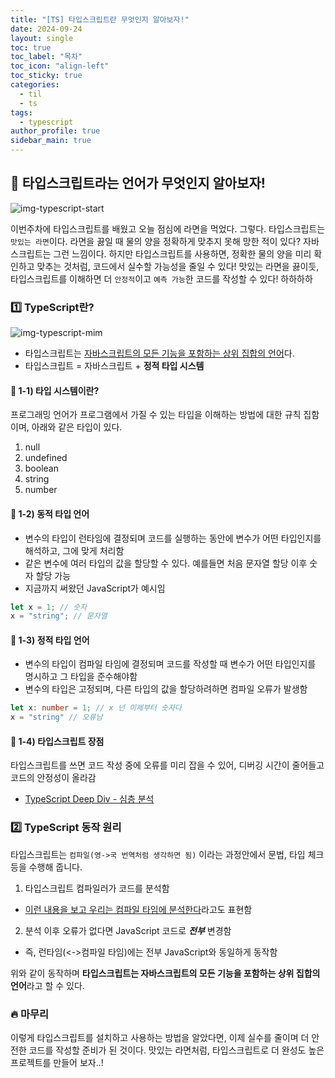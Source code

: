 ```yaml
---
title: "[TS] 타입스크립트란 무엇인지 알아보자!"
date: 2024-09-24
layout: single
toc: true
toc_label: "목차"
toc_icon: "align-left"
toc_sticky: true
categories:
  - til
  - ts  
tags:
  - typescript
author_profile: true
sidebar_main: true
---
```


## :ledger: 타입스크립트라는 언어가 무엇인지 알아보자!

![img-typescript-start](https://github.com/user-attachments/assets/358bd633-bbb5-4c19-ad78-50ee76e6daa1)

이번주차에 타입스크립트를 배웠고 오늘 점심에 라면을 먹었다. 그렇다. 타입스크립트는 `맛있는 라면`이다. 라면을 끓일 때 물의 양을 정확하게 맞추지 못해 망한 적이 있다? 자바스크립트는 그런 느낌이다. 하지만 타입스크립트를 사용하면, 정확한 물의 양을 미리 확인하고 맞추는 것처럼, 코드에서 실수할 가능성을 줄일 수 있다! 맛있는 라면을 끓이듯, 타입스크립트를 이해하면 더 `안정적`이고 `예측 가능`한 코드를 작성할 수 있다! 하하하하 

### :one: TypeScript란?

![img-typescript-mim](https://github.com/user-attachments/assets/54d3126f-66b5-42c0-a641-06c3d12412bd)

- 타입스크립트는 <u>자바스크립트의 모든 기능을 포함하는 상위 집합의 언어</u>다.
- 타입스크립트 = 자바스크립트 + <b>정적 타입 시스템</b>

#### :pushpin: 1-1) 타입 시스템이란?
프로그래밍 언어가 프로그램에서 가질 수 있는 타입을 이해하는 방법에 대한 규칙 집함이며, 아래와 같은 타입이 있다.

1. null
2. undefined
3. boolean
4. string
5. number

#### :pushpin: 1-2) 동적 타입 언어
- 변수의 타입이 런타임에 결정되며 코드를 실행하는 동안에 변수가 어떤 타입인지를 해석하고, 그에 맞게 처리함
- 같은 변수에 여러 타입의 값을 할당할 수 있다. 예를들면 처음 문자열 할당 이후 숫자 할당 가능
- 지금까지 써왔던 JavaScript가 예시임

```javascript
let x = 1; // 숫자
x = "string"; // 문자열
```

#### :pushpin: 1-3) 정적 타입 언어
- 변수의 타입이 컴파일 타임에 결정되며 코드를 작성할 때 변수가 어떤 타입인지를 명시하고 그 타입을 준수해야함
- 변수의 타입은 고정되며, 다른 타입의 값을 할당하려하면 컴파일 오류가 발생함

```typescript
let x: number = 1; // x 넌 이제부터 숫자다 
x = "string" // 오류남 
```

#### :pushpin: 1-4) 타입스크립트 장점
타입스크립트를 쓰면 코드 작성 중에 오류를 미리 잡을 수 있어, 디버깅 시간이 줄어들고 코드의 안정성이 올라감
- [TypeScript Deep Div - 심층 분석](https://basarat.gitbook.io/typescript/getting-started/why-typescript)

### :two: TypeScript 동작 원리
타입스크립트는 `컴파일(영->국 번역처럼 생각하면 됨)` 이라는 과정안에서 문법, 타입 체크 등을 수행해 줍니다.

1. 타입스크립트 컴파일러가 코드를 분석함
  - <u>이런 내용을 보고 우리는 컴파일 타임에 분석한다</u>라고도 표현함
2. 분석 이후 오류가 없다면 JavaScript 코드로 ***전부*** 변경함
  - 즉, 런타임(<->컴파일 타임)에는 전부 JavaScript와 동일하게 동작함

위와 같이 동작하며 **타입스크립트는 자바스크립트의 모든 기능을 포함하는 상위 집합의 언어**라고 할 수 있다.

### :fire: 마무리
이렇게 타입스크립트를 설치하고 사용하는 방법을 알았다면, 이제 실수를 줄이며 더 안전한 코드를 작성할 준비가 된 것이다. 맛있는 라면처럼, 타입스크립트로 더 완성도 높은 프로젝트를 만들어 보자..!